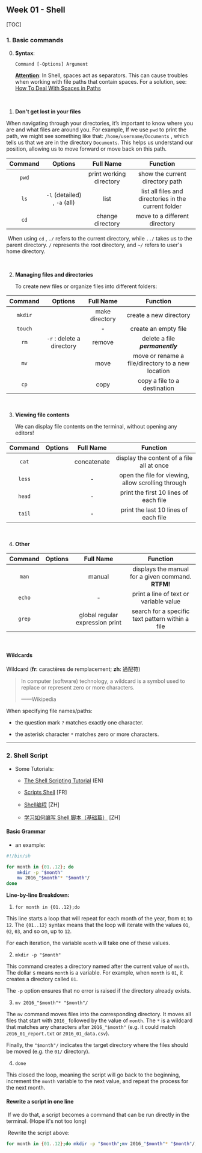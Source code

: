## Week 01 - Shell

[TOC]

### 1. Basic commands

0. **Syntax**:
   
    `Command [-Options] Argument`
    
    <u>**Attention**</u>: In Shell, spaces act as separators. This can cause troubles when working with file paths that contain spaces. For a solution, see: [How To Deal With Spaces in Paths](https://medium.com/@leedowthwaite/dealing-with-spaces-in-paths-f26856aef06f) 

<br/>

1. **Don't get lost in your files**

When navigating through your directories, it’s important to know where you are and what files are around you. For example, If we use `pwd` to print the path, we might see something like that: `/home/username/Documents` , which tells us that we are in the directory `Documents`. This helps us understand our position, allowing us to move forward or move back on this path.

| **Command** |         **Options**          |      **Full Name**      |                     **Function**                     |
| :---------: | :--------------------------: | :---------------------: | :--------------------------------------------------: |
|    `pwd`    |                              | print working directory |           show the current directory path            |
|    `ls`     | `-l` (detailed) , `-a` (all) |          list           | list all files and directories in the current folder |
|    `cd`     |                              |    change directory     |            move to a different directory             |

​	When using `cd` ,  `./` refers to the current directory, while `../` takes us to the parent directory. `/` represents the root directory, and `~/` refers to user's home directory.

<br/>

2. **Managing files and directories**

   To create new files or organize files into different folders:

| **Command** |        **Option**s        | **Full Name**  |                   **Function**                    |
| :---------: | :-----------------------: | :------------: | :-----------------------------------------------: |
|   `mkdir`   |                           | make directory |              create a new directory               |
|   `touch`   |                           |       -        |               create an empty file                |
|    `rm`     | `-r` : delete a directory |     remove     |          delete a file ***permanently***          |
|    `mv`     |                           |      move      | move or rename a file/directory to a new location |
|    `cp`     |                           |      copy      |           copy a file to a destination            |

<br/>

3. **Viewing file contents**
   
   We can display file contents on the terminal, without opening any editors!

| **Command** | **Option**s | **Full Name** |                    **Function**                    |
| :---------: | :---------: | :-----------: | :------------------------------------------------: |
|    `cat`    |             |  concatenate  |     display the content of a file all at once      |
|   `less`    |             |       -       | open the file for viewing, allow scrolling through |
|   `head`    |             |       -       |       print the first 10 lines of each file        |
|   `tail`    |             |       -       |        print the last 10 lines of each file        |

<br/>

4. **Other**

| **Command** | **Option**s |          **Full Name**          |                    **Function**                    |
| :---------: | :---------: | :-----------------------------: | :------------------------------------------------: |
|    `man`    |             |             manual              | displays the manual for a given command. **RTFM!** |
|   `echo`    |             |                -                |       print a line of text or variable value       |
|   `grep`    |             | global regular expression print |  search for a specific text pattern within a file  |

<br/>

#### Wildcards

Wildcard (**fr**: caractères de remplacement; **zh**: 通配符)

> In computer (software) technology, a wildcard is a symbol used to replace or represent zero or more characters. 
>
> ——Wikipedia

When specifying file names/paths:

- the question mark `?` matches exactly one character. 

- the asterisk character `*` matches zero or more characters.

---

### 2. Shell Script

- Some Tutorials:
  
  - [The Shell Scripting Tutorial](https://www.shellscript.sh/) (EN)
  
  - [Scripts Shell](https://linux.goffinet.org/administration/scripts-shell/) [FR]
  
  - [Shell编程](https://shellscript.readthedocs.io/zh-cn/latest/index.html) [ZH]
  
  - [学习如何编写 Shell 脚本（基础篇）](https://juejin.cn/post/6930013333454061575) [ZH]



#### Basic Grammar

- an example:

```bash
#!/bin/sh

for month in {01..12}; do
	mkdir -p "$month"
	mv 2016_"$month"* "$month"/
done
```

**Line-by-line Breakdown:**

1.  `for month in {01..12};do`

   This line starts a loop that will repeat for each month of the year, from `01` to `12`. The `{01..12}` syntax means that the loop will iterate with the values `01`, `02`, `03`, and so on, up to `12`.

   For each iteration, the variable `month` will take one of these values.

2.  `mkdir -p "$month"`

   This command creates a directory named after the current value of `month`. The dollar `$` means `month` is a variable. For example, when `month` is `01`, it creates a directory called `01`.

   The `-p` option ensures that no error is raised if the directory already exists.

3.  `mv 2016_"$month"* "$month"/`

   The `mv` command moves files into the corresponding directory. It moves all files that start with `2016_` followed by the value of `month`. The `*` is a wildcard that matches any characters after `2016_"$month"` (e.g. it could match `2016_01_report.txt` or `2016_01_data.csv`).

   Finally, the `"$month"/` indicates the target directory where the files should be moved (e.g. the `01/` directory).

4.  `done`

   This closed the loop, meaning the script will go back to the beginning, increment the `month` variable to the next value, and repeat the process for the next month.

#### 	Rewrite a script in one line

​	If we do that, a script becomes a command that can be run directly in the terminal. (Hope it's not too long)

​	Rewrite the script above:
``` bash
for month in {01..12};do mkdir -p "$month";mv 2016_"$month"* "$month"/;done
```

